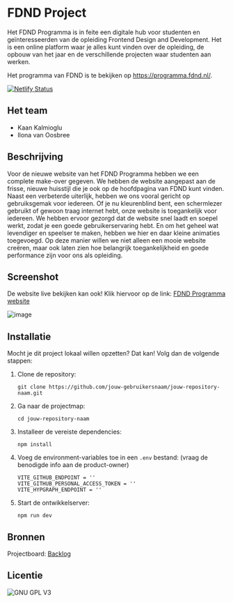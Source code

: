 # FDND Project

Het FDND Programma is in feite een digitale hub voor studenten en geïnteresseerden van de opleiding Frontend Design and Development. Het is een online platform waar je alles kunt vinden over de opleiding, de opbouw van het jaar en de verschillende projecten waar studenten aan werken.

Het programma van FDND is te bekijken op https://programma.fdnd.nl/.

[![Netlify Status](https://api.netlify.com/api/v1/badges/701e5b8a-bc87-45f7-a3d3-d8800d084214/deploy-status)](https://app.netlify.com/sites/fdnd-programma/deploys)

## Het team
- Kaan Kalmioglu
- Ilona van Oosbree

## Beschrijving
Voor de nieuwe website van het FDND Programma hebben we een complete make-over gegeven. We hebben de website aangepast aan de frisse, nieuwe huisstijl die je ook op de hoofdpagina van FDND kunt vinden. Naast een verbeterde uiterlijk, hebben we ons vooral gericht op gebruiksgemak voor iedereen. Of je nu kleurenblind bent, een schermlezer gebruikt of gewoon traag internet hebt, onze website is toegankelijk voor iedereen. We hebben ervoor gezorgd dat de website snel laadt en soepel werkt, zodat je een goede gebruikerservaring hebt. En om het geheel wat levendiger en speelser te maken, hebben we hier en daar kleine animaties toegevoegd. Op deze manier willen we niet alleen een mooie website creëren, maar ook laten zien hoe belangrijk toegankelijkheid en goede performance zijn voor ons als opleiding.

## Screenshot
De website live bekijken kan ook! Klik hiervoor op de link: [FDND Programma website](https://fdnd-programma.netlify.app/)

![image](https://github.com/user-attachments/assets/8b02d733-98d2-45e9-83c6-6c7356bd148a)


## Installatie
Mocht je dit project lokaal willen opzetten? Dat kan! Volg dan de volgende stappen: 
1. Clone de repository:
   ````
   git clone https://github.com/jouw-gebruikersnaam/jouw-repository-naam.git
   ````
2. Ga naar de projectmap:
   ````
   cd jouw-repository-naam
   ````
3. Installeer de vereiste dependencies:
   ````
   npm install
   ````
4. Voeg de environment-variables toe in een `.env` bestand: (vraag de benodigde info aan de product-owner)
   ````
   VITE_GITHUB_ENDPOINT = ''
   VITE_GITHUB_PERSONAL_ACCESS_TOKEN = ''
   VITE_HYPGRAPH_ENDPOINT = ''
   ````
5. Start de ontwikkelserver:
   ````
   npm run dev
   ````

## Bronnen
Projectboard: [Backlog](https://github.com/orgs/fdnd-agency/projects/39)

## Licentie
![GNU GPL V3](https://www.gnu.org/graphics/gplv3-127x51.png)
